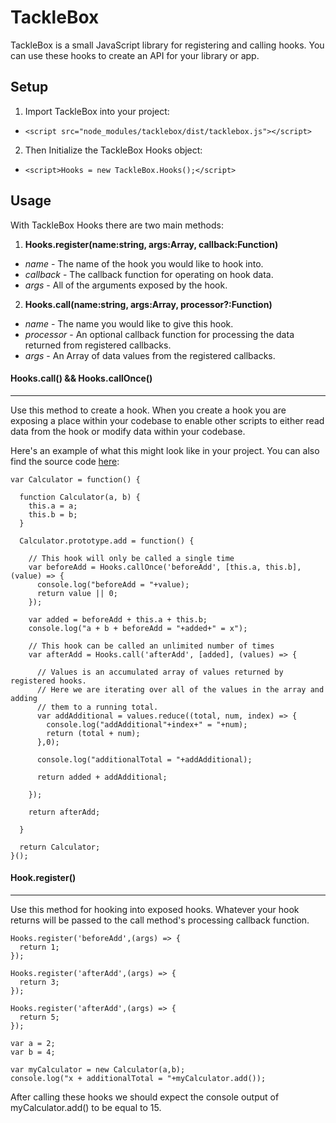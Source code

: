 # TackleBox

TackleBox is a small JavaScript library for registering and calling hooks. You
can use these hooks to create an API for your library or app.

## Setup

1. Import TackleBox into your project:
  * `<script src="node_modules/tacklebox/dist/tacklebox.js"></script>`
2. Then Initialize the TackleBox Hooks object:
  * `<script>Hooks = new TackleBox.Hooks();</script>`

## Usage

With TackleBox Hooks there are two main methods:

1. **Hooks.register(name:string, args:Array<any>, callback:Function)**
  * *name* - The name of the hook you would like to hook into.
  * *callback* - The callback function for operating on hook data.
  * *args* - All of the arguments exposed by the hook.
2. **Hooks.call(name:string, args:Array<any>, processor?:Function)**
  * *name* - The name you would like to give this hook.
  * *processor* - An optional callback function for processing the data returned from registered callbacks.
  * *args* - An Array of data values from the registered callbacks.

#### Hooks.call() && Hooks.callOnce()
---

Use this method to create a hook. When you create a hook you are exposing a
place within your codebase to enable other scripts to either read data from the
hook or modify data within your codebase.

Here's an example of what this might look like in your project. You can also
find the source code [here](/demo/index.js):

    var Calculator = function() {

      function Calculator(a, b) {
        this.a = a;
        this.b = b;
      }

      Calculator.prototype.add = function() {

        // This hook will only be called a single time
        var beforeAdd = Hooks.callOnce('beforeAdd', [this.a, this.b], (value) => {
          console.log("beforeAdd = "+value);
          return value || 0;
        });

        var added = beforeAdd + this.a + this.b;
        console.log("a + b + beforeAdd = "+added+" = x");

        // This hook can be called an unlimited number of times
        var afterAdd = Hooks.call('afterAdd', [added], (values) => {

          // Values is an accumulated array of values returned by registered hooks.
          // Here we are iterating over all of the values in the array and adding
          // them to a running total.
          var addAdditional = values.reduce((total, num, index) => {
            console.log("addAdditional"+index+" = "+num);
            return (total + num);
          },0);

          console.log("additionalTotal = "+addAdditional);

          return added + addAdditional;

        });

        return afterAdd;

      }

      return Calculator;
    }();

#### Hook.register()
---

Use this method for hooking into exposed hooks. Whatever your hook returns will
be passed to the call method's processing callback function.

    Hooks.register('beforeAdd',(args) => {
      return 1;
    });

    Hooks.register('afterAdd',(args) => {
      return 3;
    });

    Hooks.register('afterAdd',(args) => {
      return 5;
    });

    var a = 2;
    var b = 4;

    var myCalculator = new Calculator(a,b);
    console.log("x + additionalTotal = "+myCalculator.add());

After calling these hooks we should expect the console output of
myCalculator.add() to be equal to 15.
